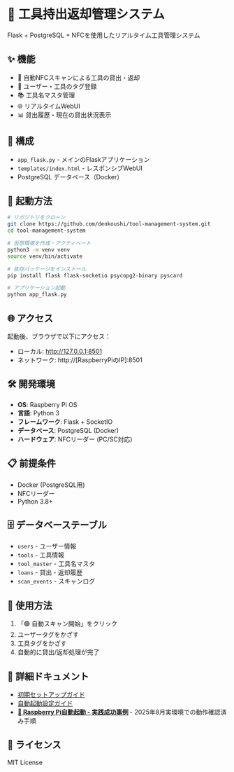 # 🧰 工具持出返却管理システム

Flask + PostgreSQL + NFCを使用したリアルタイム工具管理システム

## ✨ 機能
- 🔄 自動NFCスキャンによる工具の貸出・返却
- 👤 ユーザー・工具のタグ登録  
- 📚 工具名マスタ管理
- 🌐 リアルタイムWebUI
- 📊 貸出履歴・現在の貸出状況表示

## 📁 構成
- `app_flask.py` - メインのFlaskアプリケーション
- `templates/index.html` - レスポンシブWebUI
- PostgreSQL データベース（Docker）

## 🚀 起動方法
```bash
# リポジトリをクローン
git clone https://github.com/denkoushi/tool-management-system.git
cd tool-management-system

# 仮想環境を作成・アクティベート
python3 -m venv venv
source venv/bin/activate

# 依存パッケージをインストール
pip install flask flask-socketio psycopg2-binary pyscard

# アプリケーション起動
python app_flask.py
```

## 🌐 アクセス
起動後、ブラウザで以下にアクセス：
- ローカル: http://127.0.0.1:8501
- ネットワーク: http://[RaspberryPiのIP]:8501

## 🛠 開発環境
- **OS**: Raspberry Pi OS
- **言語**: Python 3
- **フレームワーク**: Flask + SocketIO
- **データベース**: PostgreSQL (Docker)
- **ハードウェア**: NFCリーダー (PC/SC対応)

## 📋 前提条件
- Docker (PostgreSQL用)
- NFCリーダー
- Python 3.8+

## 🗄️ データベーステーブル
- `users` - ユーザー情報
- `tools` - 工具情報  
- `tool_master` - 工具名マスタ
- `loans` - 貸出・返却履歴
- `scan_events` - スキャンログ

## 🎯 使用方法
1. 「🟢 自動スキャン開始」をクリック
2. ユーザータグをかざす
3. 工具タグをかざす  
4. 自動的に貸出/返却処理が完了

## 📖 詳細ドキュメント

- [初期セットアップガイド](./SETUP.md)
- [自動起動設定ガイド](./AUTO_START.md)
- **[🎯 Raspberry Pi自動起動 - 実践成功事例](./docs/RASPBERRY_PI_AUTO_START_SUCCESS.md)** - 2025年8月実環境での動作確認済み手順

## 📝 ライセンス
MIT License
